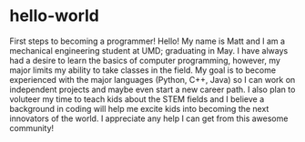 # hello-world
First steps to becoming a programmer!
Hello! My name is Matt and I am a mechanical engineering student at UMD; graduating in May. I have always had a desire to learn the basics of computer programming, however, my major limits my ability to take classes in the field. My goal is to become experienced with the major languages (Python, C++, Java) so I can work on independent projects and maybe even start a new career path. I also plan to voluteer my time to teach kids about the STEM fields and I believe a background in coding will help me excite kids into becoming the next innovators of the world. I appreciate any help I can get from this awesome community!
